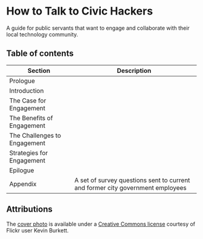 # How to Talk to Civic Hackers

A guide for public servants that want to engage and collaborate with their local technology community.

## Table of contents

| Section  | Description | 
|---|---|
| Prologue |  |
| Introduction |   |
| The Case for Engagement  |   | 
| The Benefits of Engagement  |   | 
| The Challenges to Engagement  |   | 
| Strategies for Engagement  |   | 
| Epilogue |   | 
| Appendix  |  A set of survey questions sent to current and former city government employees |  

## Attributions

The [cover photo](https://www.flickr.com/photos/kevinwburkett/4088793018/in/photolist-7ej8Hm-pmXtyp-74SCoT-sc97QZ-p5CQKd-sc6f6H-iiBzPa-7rdNSZ-9XBDqQ-pmXo1F-pkcEnN-pmQZme-pneEV4-3V1kNT-5uTjsS-3V5ERq-pneFrp-pnd7jb-rUG2d8-pn6xvh-LT25T-p5JLqb-9XrLeT-p5Cmb1-p5DfRP-A8LjkD-eYP1pD-5kuhkV-H2yRBy-7iyYUg-7iyYGx-ck5Rfb-jqVd3X-4d9Uiz-6hEvps-9xCDc1-4xqEn8-pmXqbH-p5CZQs-9dqdMx-p5CjY1-rUvAyN-7iCUAN-sdmCEp-dBxP2c-pnd85E-6kAfB9-4ddTNd-3iZZfc-Ck156T) is available under a [Creative Commons license](https://creativecommons.org/licenses/by-sa/2.0/) courtesy of Flickr user Kevin Burkett.
